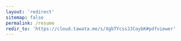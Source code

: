 ```yaml
---
layout: 'redirect'
sitemap: false
permalink: /resume
redir_to: 'https://cloud.tawata.me/s/XgbTYcssJJCoybK#pdfviewer'
---
```

